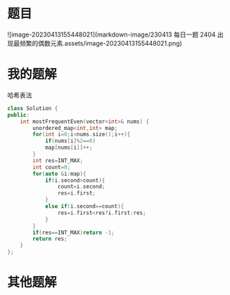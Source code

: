 # 题目

![image-20230413155448021](markdown-image/230413 每日一题 2404 出现最频繁的偶数元素.assets/image-20230413155448021.png)



# 我的题解

哈希表法

```cpp
class Solution {
public:
    int mostFrequentEven(vector<int>& nums) {
        unordered_map<int,int> map;
        for(int i=0;i<nums.size();i++){
            if(nums[i]%2==0)
            map[nums[i]]++;
        }
        int res=INT_MAX;
        int count=0;
        for(auto &i:map){
            if(i.second>count){
                count=i.second;
                res=i.first;
            }
            else if(i.second==count){
                res=i.first<res?i.first:res;
            }
        }
        if(res==INT_MAX)return -1;
        return res;
    }
};
```



# 其他题解





























